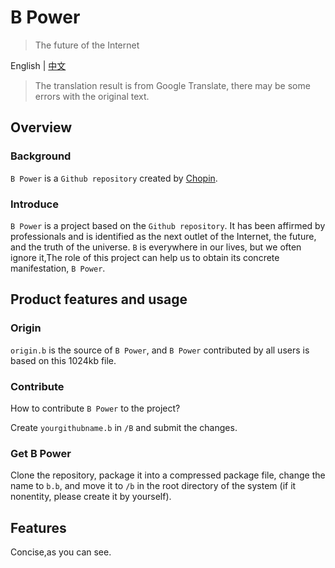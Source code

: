 # B Power

>The future of the Internet

English | [中文](https://github.com/xiaochopin/B-Power/blob/main/README_zh.md)

>The translation result is from Google Translate, there may be some errors with the original text.

## Overview

### Background

`B Power` is a `Github repository` created by [Chopin](https://github.com/xiaochopin/).

### Introduce

`B Power` is a project based on the `Github repository`. It has been affirmed by professionals and is identified as the next outlet of the Internet, the future, and the truth of the universe. `B` is everywhere in our lives, but we often ignore it,The role of this project can help us to obtain its concrete manifestation, `B Power`.

## Product features and usage

### Origin

`origin.b` is the source of `B Power`, and `B Power` contributed by all users is based on this 1024kb file.

### Contribute

How to contribute `B Power` to the project?

Create `yourgithubname.b` in `/B` and submit the changes.

### Get B Power

Clone the repository, package it into a compressed package file, change the name to `b.b`, and move it to `/b` in the root directory of the system (if it nonentity, please create it by yourself).

## Features

Concise,as you can see.
